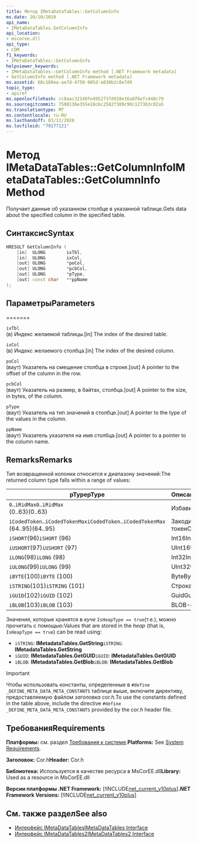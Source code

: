 ```yaml
---
title: Метод IMetaDataTables::GetColumnInfo
ms.date: 10/10/2019
api_name:
- IMetaDataTables.GetColumnInfo
api_location:
- mscoree.dll
api_type:
- COM
f1_keywords:
- IMetaDataTables::GetColumnInfo
helpviewer_keywords:
- IMetaDataTables::GetColumnInfo method [.NET Framework metadata]
- GetColumnInfo method [.NET Framework metadata]
ms.assetid: 68c160ea-ae7d-4750-985d-a038b2c8e7d9
topic_type:
- apiref
ms.openlocfilehash: cc8aac32149fed952737d928e16a8f6efc448c79
ms.sourcegitcommit: 7588136e355e10cbc2582f389c90c127363c02a5
ms.translationtype: MT
ms.contentlocale: ru-RU
ms.lasthandoff: 03/12/2020
ms.locfileid: "79177121"
---
```

# <a name="imetadatatablesgetcolumninfo-method"></a><span data-ttu-id="8ec64-102">Метод IMetaDataTables::GetColumnInfo</span><span class="sxs-lookup"><span data-stu-id="8ec64-102">IMetaDataTables::GetColumnInfo Method</span></span>
<span data-ttu-id="8ec64-103">Получает данные об указанном столбце в указанной таблице.</span><span class="sxs-lookup"><span data-stu-id="8ec64-103">Gets data about the specified column in the specified table.</span></span>  
  
## <a name="syntax"></a><span data-ttu-id="8ec64-104">Синтаксис</span><span class="sxs-lookup"><span data-stu-id="8ec64-104">Syntax</span></span>  
  
```cpp  
HRESULT GetColumnInfo (
    [in]  ULONG        ixTbl,  
    [in]  ULONG        ixCol,  
    [out] ULONG        *poCol,  
    [out] ULONG        *pcbCol,  
    [out] ULONG        *pType,  
    [out] const char   **ppName  
);  
```  
  
## <a name="parameters"></a><span data-ttu-id="8ec64-105">Параметры</span><span class="sxs-lookup"><span data-stu-id="8ec64-105">Parameters</span></span>
=======

 `ixTbl`  
 <span data-ttu-id="8ec64-106">(в) Индекс желаемой таблицы.</span><span class="sxs-lookup"><span data-stu-id="8ec64-106">[in] The index of the desired table.</span></span>  
  
 `ixCol`  
 <span data-ttu-id="8ec64-107">(в) Индекс желаемого столбца.</span><span class="sxs-lookup"><span data-stu-id="8ec64-107">[in] The index of the desired column.</span></span>  
  
 `poCol`  
 <span data-ttu-id="8ec64-108">(ваут) Указатель на смещение столбца в строке.</span><span class="sxs-lookup"><span data-stu-id="8ec64-108">[out] A pointer to the offset of the column in the row.</span></span>  
  
 `pcbCol`  
 <span data-ttu-id="8ec64-109">(ваут) Указатель на размер, в байтах, столбца.</span><span class="sxs-lookup"><span data-stu-id="8ec64-109">[out] A pointer to the size, in bytes, of the column.</span></span>  
  
 `pType`  
 <span data-ttu-id="8ec64-110">(ваут) Указатель на тип значений в столбце.</span><span class="sxs-lookup"><span data-stu-id="8ec64-110">[out] A pointer to the type of the values in the column.</span></span>  
  
 `ppName`  
 <span data-ttu-id="8ec64-111">(ваут) Указатель указателя на имя столбца.</span><span class="sxs-lookup"><span data-stu-id="8ec64-111">[out] A pointer to a pointer to the column name.</span></span>  

## <a name="remarks"></a><span data-ttu-id="8ec64-112">Remarks</span><span class="sxs-lookup"><span data-stu-id="8ec64-112">Remarks</span></span>

<span data-ttu-id="8ec64-113">Тип возвращенной колонки относится к диапазону значений:</span><span class="sxs-lookup"><span data-stu-id="8ec64-113">The returned column type falls within a range of values:</span></span>

| <span data-ttu-id="8ec64-114">pType</span><span class="sxs-lookup"><span data-stu-id="8ec64-114">pType</span></span>                    | <span data-ttu-id="8ec64-115">Описание</span><span class="sxs-lookup"><span data-stu-id="8ec64-115">Description</span></span>   | <span data-ttu-id="8ec64-116">Функция помощника</span><span class="sxs-lookup"><span data-stu-id="8ec64-116">Helper function</span></span>                   |
|--------------------------|---------------|-----------------------------------|
| <span data-ttu-id="8ec64-117">`0`..`iRidMax`</span><span class="sxs-lookup"><span data-stu-id="8ec64-117">`0`..`iRidMax`</span></span><br><span data-ttu-id="8ec64-118">(0..63)</span><span class="sxs-lookup"><span data-stu-id="8ec64-118">(0..63)</span></span>   | <span data-ttu-id="8ec64-119">Избавить</span><span class="sxs-lookup"><span data-stu-id="8ec64-119">Rid</span></span>           | <span data-ttu-id="8ec64-120">**IsRidType**</span><span class="sxs-lookup"><span data-stu-id="8ec64-120">**IsRidType**</span></span><br><span data-ttu-id="8ec64-121">**Исидортокен**</span><span class="sxs-lookup"><span data-stu-id="8ec64-121">**IsRidOrToken**</span></span> |
| <span data-ttu-id="8ec64-122">`iCodedToken`..`iCodedTokenMax`</span><span class="sxs-lookup"><span data-stu-id="8ec64-122">`iCodedToken`..`iCodedTokenMax`</span></span><br><span data-ttu-id="8ec64-123">(64..95)</span><span class="sxs-lookup"><span data-stu-id="8ec64-123">(64..95)</span></span> | <span data-ttu-id="8ec64-124">Закодированный токен</span><span class="sxs-lookup"><span data-stu-id="8ec64-124">Coded token</span></span> | <span data-ttu-id="8ec64-125">**IsCodedTokenType**</span><span class="sxs-lookup"><span data-stu-id="8ec64-125">**IsCodedTokenType**</span></span> <br><span data-ttu-id="8ec64-126">**Исидортокен**</span><span class="sxs-lookup"><span data-stu-id="8ec64-126">**IsRidOrToken**</span></span> |
| <span data-ttu-id="8ec64-127">`iSHORT`(96)</span><span class="sxs-lookup"><span data-stu-id="8ec64-127">`iSHORT` (96)</span></span>            | <span data-ttu-id="8ec64-128">Int16</span><span class="sxs-lookup"><span data-stu-id="8ec64-128">Int16</span></span>         | <span data-ttu-id="8ec64-129">**IsFixedType**</span><span class="sxs-lookup"><span data-stu-id="8ec64-129">**IsFixedType**</span></span>                   |
| <span data-ttu-id="8ec64-130">`iUSHORT`(97)</span><span class="sxs-lookup"><span data-stu-id="8ec64-130">`iUSHORT` (97)</span></span>           | <span data-ttu-id="8ec64-131">UInt16</span><span class="sxs-lookup"><span data-stu-id="8ec64-131">UInt16</span></span>        | <span data-ttu-id="8ec64-132">**IsFixedType**</span><span class="sxs-lookup"><span data-stu-id="8ec64-132">**IsFixedType**</span></span>                   |
| <span data-ttu-id="8ec64-133">`iLONG`(98)</span><span class="sxs-lookup"><span data-stu-id="8ec64-133">`iLONG` (98)</span></span>             | <span data-ttu-id="8ec64-134">Int32</span><span class="sxs-lookup"><span data-stu-id="8ec64-134">Int32</span></span>         | <span data-ttu-id="8ec64-135">**IsFixedType**</span><span class="sxs-lookup"><span data-stu-id="8ec64-135">**IsFixedType**</span></span>                   |
| <span data-ttu-id="8ec64-136">`iULONG`(99)</span><span class="sxs-lookup"><span data-stu-id="8ec64-136">`iULONG` (99)</span></span>            | <span data-ttu-id="8ec64-137">UInt32</span><span class="sxs-lookup"><span data-stu-id="8ec64-137">UInt32</span></span>        | <span data-ttu-id="8ec64-138">**IsFixedType**</span><span class="sxs-lookup"><span data-stu-id="8ec64-138">**IsFixedType**</span></span>                   |
| <span data-ttu-id="8ec64-139">`iBYTE`(100)</span><span class="sxs-lookup"><span data-stu-id="8ec64-139">`iBYTE` (100)</span></span>            | <span data-ttu-id="8ec64-140">Byte</span><span class="sxs-lookup"><span data-stu-id="8ec64-140">Byte</span></span>          | <span data-ttu-id="8ec64-141">**IsFixedType**</span><span class="sxs-lookup"><span data-stu-id="8ec64-141">**IsFixedType**</span></span>                   |
| <span data-ttu-id="8ec64-142">`iSTRING`(101)</span><span class="sxs-lookup"><span data-stu-id="8ec64-142">`iSTRING` (101)</span></span>          | <span data-ttu-id="8ec64-143">Строка</span><span class="sxs-lookup"><span data-stu-id="8ec64-143">String</span></span>        | <span data-ttu-id="8ec64-144">**IsHeapType**</span><span class="sxs-lookup"><span data-stu-id="8ec64-144">**IsHeapType**</span></span>                    |
| <span data-ttu-id="8ec64-145">`iGUID`(102)</span><span class="sxs-lookup"><span data-stu-id="8ec64-145">`iGUID` (102)</span></span>            | <span data-ttu-id="8ec64-146">Guid</span><span class="sxs-lookup"><span data-stu-id="8ec64-146">Guid</span></span>          | <span data-ttu-id="8ec64-147">**IsHeapType**</span><span class="sxs-lookup"><span data-stu-id="8ec64-147">**IsHeapType**</span></span>                    |
| <span data-ttu-id="8ec64-148">`iBLOB`(103)</span><span class="sxs-lookup"><span data-stu-id="8ec64-148">`iBLOB` (103)</span></span>            | <span data-ttu-id="8ec64-149">BLOB-объект</span><span class="sxs-lookup"><span data-stu-id="8ec64-149">Blob</span></span>          | <span data-ttu-id="8ec64-150">**IsHeapType**</span><span class="sxs-lookup"><span data-stu-id="8ec64-150">**IsHeapType**</span></span>                    |

<span data-ttu-id="8ec64-151">Значения, которые хранятся в *куче* `IsHeapType == true`(т.е.), можно прочитать с помощью:</span><span class="sxs-lookup"><span data-stu-id="8ec64-151">Values that are stored in the *heap* (that is, `IsHeapType == true`) can be read using:</span></span>

- <span data-ttu-id="8ec64-152">`iSTRING`: **IMetadataTables.GetString**</span><span class="sxs-lookup"><span data-stu-id="8ec64-152">`iSTRING`: **IMetadataTables.GetString**</span></span>
- <span data-ttu-id="8ec64-153">`iGUID`: **IMetadataTables.GetGUID**</span><span class="sxs-lookup"><span data-stu-id="8ec64-153">`iGUID`: **IMetadataTables.GetGUID**</span></span>
- <span data-ttu-id="8ec64-154">`iBLOB`: **IMetadataTables.GetBlob**</span><span class="sxs-lookup"><span data-stu-id="8ec64-154">`iBLOB`: **IMetadataTables.GetBlob**</span></span>

> [!IMPORTANT]
> <span data-ttu-id="8ec64-155">Чтобы использовать константы, определенные в `#define _DEFINE_META_DATA_META_CONSTANTS` таблице выше, включите директиву, предоставляемую файлом *заголовка cor.h.*</span><span class="sxs-lookup"><span data-stu-id="8ec64-155">To use the constants defined in the table above, include the directive `#define _DEFINE_META_DATA_META_CONSTANTS` provided by the *cor.h* header file.</span></span>

## <a name="requirements"></a><span data-ttu-id="8ec64-156">Требования</span><span class="sxs-lookup"><span data-stu-id="8ec64-156">Requirements</span></span>  
 <span data-ttu-id="8ec64-157">**Платформы:** см. раздел [Требования к системе](../../../../docs/framework/get-started/system-requirements.md).</span><span class="sxs-lookup"><span data-stu-id="8ec64-157">**Platforms:** See [System Requirements](../../../../docs/framework/get-started/system-requirements.md).</span></span>  
  
 <span data-ttu-id="8ec64-158">**Заголовок:** Cor.h</span><span class="sxs-lookup"><span data-stu-id="8ec64-158">**Header:** Cor.h</span></span>  
  
 <span data-ttu-id="8ec64-159">**Библиотека:** Используется в качестве ресурса в MsCorEE.dll</span><span class="sxs-lookup"><span data-stu-id="8ec64-159">**Library:** Used as a resource in MsCorEE.dll</span></span>  
  
 <span data-ttu-id="8ec64-160">**Версии платформы .NET Framework:** [!INCLUDE[net_current_v10plus](../../../../includes/net-current-v10plus-md.md)]</span><span class="sxs-lookup"><span data-stu-id="8ec64-160">**.NET Framework Versions:** [!INCLUDE[net_current_v10plus](../../../../includes/net-current-v10plus-md.md)]</span></span>  
  
## <a name="see-also"></a><span data-ttu-id="8ec64-161">См. также раздел</span><span class="sxs-lookup"><span data-stu-id="8ec64-161">See also</span></span>

- [<span data-ttu-id="8ec64-162">Интерфейс IMetaDataTables</span><span class="sxs-lookup"><span data-stu-id="8ec64-162">IMetaDataTables Interface</span></span>](../../../../docs/framework/unmanaged-api/metadata/imetadatatables-interface.md)
- [<span data-ttu-id="8ec64-163">Интерфейс IMetaDataTables2</span><span class="sxs-lookup"><span data-stu-id="8ec64-163">IMetaDataTables2 Interface</span></span>](../../../../docs/framework/unmanaged-api/metadata/imetadatatables2-interface.md)
